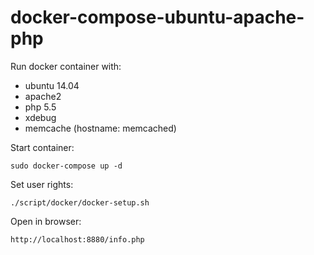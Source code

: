# docker-compose-ubuntu-apache-php

Run docker container with: 
* ubuntu 14.04
* apache2
* php 5.5
* xdebug
* memcache (hostname: memcached)

Start container:

    sudo docker-compose up -d
    
Set user rights:

    ./script/docker/docker-setup.sh
    
Open in browser:

    http://localhost:8880/info.php